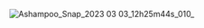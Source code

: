 ![Ashampoo_Snap_2023 03 03_12h25m44s_010_](https://user-images.githubusercontent.com/114237174/222682997-c7b5df0d-e26d-4c0d-815e-ac5e3a0d2071.png)
